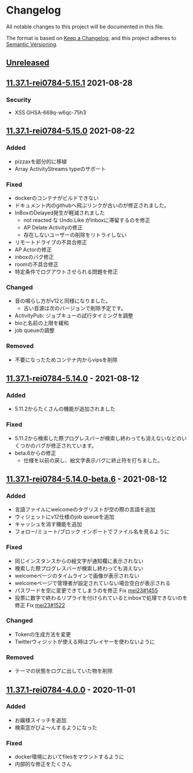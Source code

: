 # Changelog

All notable changes to this project will be documented in this file.

The format is based on [Keep a Changelog](https://keepachangelog.com/en/1.0.0/),
and this project adheres to [Semantic Versioning](https://semver.org/spec/v2.0.0.html).


## [Unreleased]

## [11.37.1-rei0784-5.15.1] 2021-08-28

### Security

- XSS GHSA-669q-w6qc-75h3

## [11.37.1-rei0784-5.15.0] 2021-08-22

### Added

- pizzaxを部分的に移植
- Array ActivityStreams typeのサポート

### Fixed

- dockerのコンテナがビルドできない
- ドキュメント内のgithubへ飛ぶリンクが古いのが修正されました。
- InBoxのDelayed発生が軽減されました
  - not reacted な Undo.Like がinboxに滞留するのを修正
  - AP Delate Activityの修正
  - 存在しないユーザーの削除をリトライしない
- リモートドライブの不具合修正
- AP Actorの修正
- inboxのバグ修正
- roomの不具合修正
- 特定条件でログアウトさせられる問題を修正

### Changed

- 音の鳴らし方がv12と同様になりました。
  - 古い音源は次のバージョンで削除予定です。
- ActivityPub: ジョブキューの試行タイミングを調整
- bioと名前の上限を緩和
- job queueの調整

### Removed

- 不要になったためコンテナ内からvipsを削除

## [11.37.1-rei0784-5.14.0] - 2021-08-12

### Added

- 5.11.2からたくさんの機能が追加されました

### Fixed

- 5.11.2から検索した際プログレスバーが検索し終わっても消えないなどのいくつかのバグが修正されています。
- beta.6からの修正
  - 仕様を以前の戻し、絵文字表示バグに終止符を打ちました。

## [11.37.1-rei0784-5.14.0-beta.6] - 2021-08-12

### Added

- 言語ファイルにwelcomeのタグリストが空の際の言語を追加
- ウィジェットにv12仕様のjob queueを追加
- キャッシュを消す機能を追加
- フォロー/ミュート/ブロック インポートでファイル名を見るように

### Fixed

- 同じインスタンスからの絵文字が通知欄に表示されない
- 検索した際プログレスバーが検索し終わっても消えない
- welcomeページのタイムラインで画像が表示されない
- welcomeページで管理者が設定されていない場合空白が表示される
- パスワードを空に変更できてしまうのを修正 Fix [mei23#1455](https://github.com/mei23/misskey-v11/issues/1455)
- 投票に数字で終わるリプライを付けられているとinboxで処理できないのを修正 Fix [mei23#1522](https://github.com/mei23/misskey-v11/issues/1522)

### Changed

- Tokenの生成方法を変更
- Twitterウィジットが使える時はプレイヤーを使わないように

### Removed

- テーマの状態をログに出していた物を削除

## [11.37.1-rei0784-4.0.0] - 2020-11-01

### Added

- お嬢様スイッチを追加
- 検索窓がびよ～んするようになった

### Fixed

- docker環境においてfilesをマウントするように
- 内部的な修正をたくさん

[Unreleased]: https://github.com/TeamBlackCrystal/misskey/compare/11.37.1-rei0784-5.15.0...HEAD
[11.37.1-rei0784-5.15.1]: https://github.com/TeamBlackCrystal/misskey/compare/11.37.1-rei0784-5.15.0...11.37.1-rei0784-5.15.1
[11.37.1-rei0784-5.15.0]: https://github.com/TeamBlackCrystal/misskey/compare/11.37.1-rei0784-5.14.0...11.37.1-rei0784-5.15.0
[11.37.1-rei0784-5.14.0]: https://github.com/TeamBlackCrystal/misskey/compare/11.37.1-rei0784-5.14.0-beta.6...11.37.1-rei0784-5.14.0
[11.37.1-rei0784-5.14.0-beta.6]: https://github.com/TeamBlackCrystal/misskey/compare/11.37.1-rei0784-5.14.0-beta.5...11.37.1-rei0784-5.14.0-beta.6
[11.37.1-rei0784-4.0.0]: https://github.com/TeamOrangeServer/misskey/compare/v3.6.0...v11.37.1-rei0784-4.0.0
